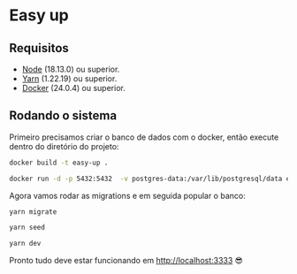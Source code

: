 # Easy up

## Requisitos

-   [Node](https://nodejs.org/) (18.13.0) ou superior.
-   [Yarn](https://yarnpkg.com/) (1.22.19) ou superior.
-   [Docker](https://www.docker.com/) (24.0.4) ou superior.

## Rodando o sistema

Primeiro precisamos criar o banco de dados com o docker, então execute dentro do diretório do projeto:

```bash
docker build -t easy-up .
```

```bash
docker run -d -p 5432:5432  -v postgres-data:/var/lib/postgresql/data easy-up
```

Agora vamos rodar as migrations e em seguida popular o banco:

```bash
yarn migrate
```

```bash
yarn seed
```

```bash
yarn dev
```

Pronto tudo deve estar funcionando em [http://localhost:3333](http://localhost:3333) 😎
